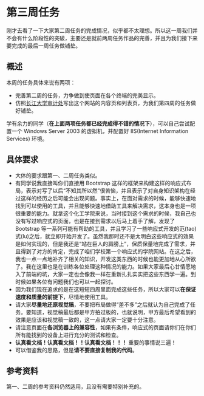 # 第三周任务

刚才去看了一下大家第二周任务的完成情况，似乎都不太理想。所以这一周我们并不会有什么阶段性的突破，主要还是就前两周任务作品的完善，并且为我们接下来要完成的最后一周任务做铺垫。

## 概述

本周的任务具体来说有两项：

- 完善第二周的任务，力争做到使页面在各个终端的完美显示。
- 仿照[长江大学审计处](http://sjc.yangtzeu.edu.cn/)写出这个网站的内容页和列表页，为我们第四周的任务做好铺垫。

学有余力的同学（**在上面两项任务都已经完成得不错的情况下**），可以自己尝试配置一个 Windows Server 2003 的虚拟机，并配置好 IIS(Internet Information Services) 环境。

## 具体要求

- 大体的要求跟第一、二周任务类似。
- 有同学说我直接叫你们直接用 Bootstrap 这样的框架来构建这样的响应式布局，表示对写了以后“不知其所以然”很苦恼，并且表示了对自身知识架构在经过这样的经历之后可能会出现问题。事实上，在面对需求的时候，能够快速地找到可以使用的工具，并且能够快速地借助工具来解决需求，这本身也是一项很重要的能力。就拿这个化工学院来说，当时接到这个需求的时候，我自己也没有写过响应式的页面，也是在接到需求以后马上着手了解，发现了 Bootstrap 等一系列可能有帮助的工具，并且学习了一些响应式开发的范(tao)式(lu)之后，就立即开始开发了。虽然我那时还不是太明白这些响应式的效果是如何实现的，但是我还是“站在巨人的肩膀上”，保质保量地完成了需求，并且得到了对方的肯定，完成了咱们学校第一个响应式的学院网站。在这之后，我也一点一点地补齐了相关的知识，开发这类东西的时候也能更加地从心所欲了。我在这里也是在训练各位处理这种情况的能力。如果大家最后心甘情愿地入了前端的坑，大家一定也会像我一样在重新扎扎实实把这些东西学一遍。到时候如果各位有问题我们也可以一起探讨。
- 因为我们现在追求的是在这短短四周里面完成这些任务，所以大家可以**在保证速度和质量的前提下**，尽情地使用工具。
- 请大家**尽量地还原视觉稿**，不要把布局做得“差不多”之后就认为自己完成了任务。要知道，视觉稿最后都是甲方拍过板的，也就说明，甲方最后希望看到的效果是应该和视觉稿一致的，这一点请大家一定要十分注意。
- 请注意页面在**各浏览器上的兼容性**，如果有条件，响应式的页面请你们在你们所有能找到的设备上进行充分的测试和检查。
- **认真看文档！认真看文档！！认真看文档！！！** 重要的事情说三遍！
- 可以借鉴我的思路，但是**请不要直接复制我的代码**。

## 参考资料

第一、二周的参考资料仍然适用，且没有需要特别补充的。
